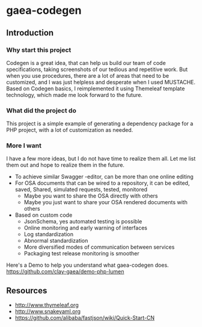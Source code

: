 
# gaea-codegen

## Introduction
### Why start this project
Codegen is a great idea, that can help us build our team of code specifications, taking screenshots of our tedious and repetitive work.
But when you use procedures, there are a lot of areas that need to be customized, and I was just helpless and desperate when I used MUSTACHE.
Based on Codegen basics, I reimplemented it using Themeleaf template technology, which made me look forward to the future.

### What did the project do
This project is a simple example of generating a dependency package for a PHP project, with a lot of customization as needed.

### More I want
I have a few more ideas, but I do not have time to realize them all. Let me list them out and hope to realize them in the future.
- To achieve similar Swagger -editor, can be more than one online editing
- For OSA documents that can be wired to a repository, it can be edited, saved, Shared, simulated requests, tested, monitored
    - Maybe you want to share the OSA directly with others
    - Maybe you just want to share your OSA rendered documents with others
- Based on custom code
    - JsonSchema, yes automated testing is possible
    - Online monitoring and early warning of interfaces
    - Log standardization
    - Abnormal standardization
    - More diversified modes of communication between services
    - Packaging test release monitoring is smoother

Here's a Demo to help you understand what gaea-codegen does.
https://github.com/clay-gaea/demo-php-lumen

## Resources
- http://www.thymeleaf.org
- http://www.snakeyaml.org
- https://github.com/alibaba/fastjson/wiki/Quick-Start-CN
